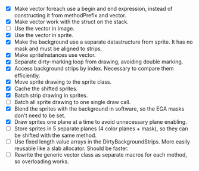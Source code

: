 - [x] Make vector foreach use a begin and end expression, instead of constructing it from methodPrefix and vector.
- [x] Make vector work with the struct on the stack.
- [ ] Use the vector in image.
- [x] Use the vector in sprite.
- [x] Make the background use a separate datastructure from sprite. It has no mask and must be aligned to strips.
- [x] Make spriteInstances use vector.
- [x] Separate dirty-marking loop from drawing, avoiding double marking.
- [x] Access background strips by index. Necessary to compare them efficiently.
- [x] Move sprite drawing to the sprite class.
- [x] Cache the shifted sprites.
- [x] Batch strip drawing in sprites.
- [ ] Batch all sprite drawing to one single draw call.
- [x] Blend the sprites with the background in software, so the EGA masks don't need to be set.
- [x] Draw sprites one plane at a time to avoid unnecessary plane enabling.
- [ ] Store sprites in 5 separate planes (4 color planes + mask), so they can be shifted with the same method.
- [ ] Use fixed length value arrays in the DirtyBackgroundStrips. More easily reusable like a slab allocator. Should be faster.
- [ ] Rewrite the generic vector class as separate macros for each method, so overloading works.
